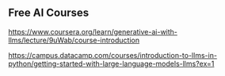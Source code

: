 ## Free AI Courses

https://www.coursera.org/learn/generative-ai-with-llms/lecture/9uWab/course-introduction

https://campus.datacamp.com/courses/introduction-to-llms-in-python/getting-started-with-large-language-models-llms?ex=1
